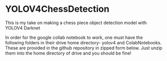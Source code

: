# YOLOV4ChessDetection
This is my take on making a chess piece object detection model with YOLOV4 Darknet

In order for the google collab notebook to work, one must have the following folders in their drive home directory- yolov4 and ColabNotebooks. These are provided in the github repository in zipped form below. Just unzip them into the home directory of drive and you should be fine!
